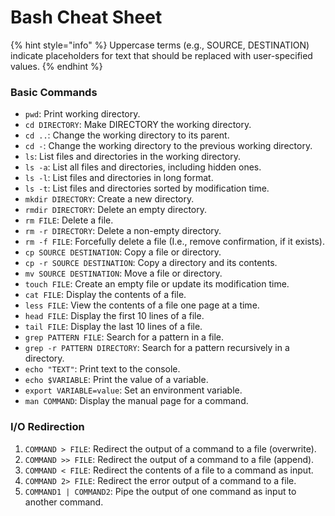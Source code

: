 # Bash Cheat Sheet

{% hint style="info" %}
Uppercase terms (e.g., SOURCE, DESTINATION) indicate placeholders for text that should be replaced with user-specified values.
{% endhint %}

### Basic Commands

* `pwd`: Print working directory.
* `cd DIRECTORY`: Make DIRECTORY the working directory.&#x20;
* `cd ..`:  Change the working directory to its parent.&#x20;
* `cd -`: Change the working directory to the previous working directory.
* `ls`: List files and directories in the working directory.
* `ls -a`: List all files and directories, including hidden ones.
* `ls -l`: List files and directories in long format.
* `ls -t`: List files and directories sorted by modification time.
* `mkdir DIRECTORY`: Create a new directory.
* `rmdir DIRECTORY`: Delete an empty directory.
* `rm FILE`: Delete a file.
* `rm -r DIRECTORY`: Delete a non-empty directory.
* `rm -f FILE`: Forcefully delete a file (I.e., remove confirmation, if it exists).
* `cp SOURCE DESTINATION`: Copy a file or directory.
* `cp -r SOURCE DESTINATION`: Copy a directory and its contents.
* `mv SOURCE DESTINATION`: Move a file or directory.
* `touch FILE`: Create an empty file or update its modification time.
* `cat FILE`: Display the contents of a file.
* `less FILE`: View the contents of a file one page at a time.
* `head FILE`: Display the first 10 lines of a file.
* `tail FILE`: Display the last 10 lines of a file.
* `grep PATTERN FILE`: Search for a pattern in a file.
* `grep -r PATTERN DIRECTORY`: Search for a pattern recursively in a directory.
* `echo "TEXT"`: Print text to the console.
* `echo $VARIABLE`: Print the value of a variable.
* `export VARIABLE=value`: Set an environment variable.
* `man COMMAND`: Display the manual page for a command.

### I/O Redirection

1. `COMMAND > FILE`: Redirect the output of a command to a file (overwrite).
2. `COMMAND >> FILE`: Redirect the output of a command to a file (append).
3. `COMMAND < FILE`: Redirect the contents of a file to a command as input.
4. `COMMAND 2> FILE`: Redirect the error output of a command to a file.
5. `COMMAND1 | COMMAND2`: Pipe the output of one command as input to another command.

